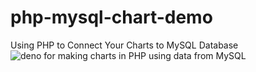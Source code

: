 # php-mysql-chart-demo
Using PHP to Connect Your Charts to MySQL Database
![deno for making charts in PHP using data from MySQL](http://i.imgur.com/mlAfmPp.png)
